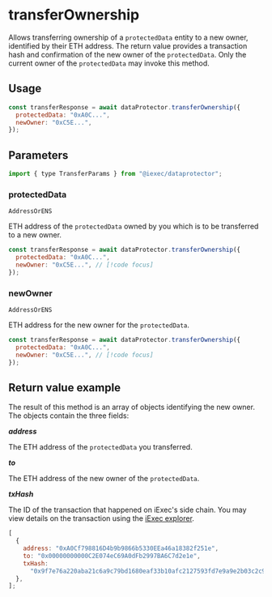 # transferOwnership

Allows transferring ownership of a `protectedData` entity to a new owner, identified by their ETH address. The return value provides a transaction hash and confirmation of the new owner of the `protectedData`. Only the current owner of the `protectedData` may invoke this method.

## Usage

```js
const transferResponse = await dataProtector.transferOwnership({
  protectedData: "0xA0C...",
  newOwner: "0xC5E...",
});
```

## Parameters

```js
import { type TransferParams } from "@iexec/dataprotector";
```

### protectedData

`AddressOrENS`

ETH address of the `protectedData` owned by you which is to be transferred to a new owner.

```js
const transferResponse = await dataProtector.transferOwnership({
  protectedData: "0xA0C...",
  newOwner: "0xC5E...", // [!code focus]
});
```

### newOwner

`AddressOrENS`

ETH address for the new owner for the `protectedData`.

```js
const transferResponse = await dataProtector.transferOwnership({
  protectedData: "0xA0C...",
  newOwner: "0xC5E...", // [!code focus]
});
```

## Return value example

The result of this method is an array of objects identifying the new owner. The objects contain the three fields:

**_address_**

The ETH address of the `protectedData` you transferred.

**_to_**

The ETH address of the new owner of the `protectedData`.

**_txHash_**

The ID of the transaction that happened on iExec's side chain. You may view details on the transaction using the [iExec explorer](https://explorer.iex.ec).

```js
[
  {
    address: "0xA0Cf798816D4b9b9866b5330EEa46a18382f251e",
    to: "0x00000000000C2E074eC69A0dFb2997BA6C7d2e1e",
    txHash:
      "0x9f7e76a220aba21c6a9c79bd1680eaf33b10afc2127593fd7e9a9e2b03c2c9fd",
  },
];
```
